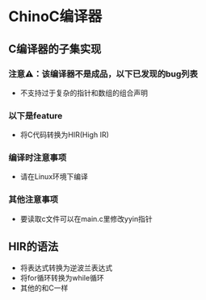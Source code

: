 # ChinoC编译器

## C编译器的子集实现

### 注意⚠️：该编译器不是成品，以下已发现的bug列表
* 不支持过于复杂的指针和数组的组合声明

### 以下是feature
* 将C代码转换为HIR(High IR)

### 编译时注意事项
* 请在Linux环境下编译

### 其他注意事项
* 要读取c文件可以在main.c里修改yyin指针

## HIR的语法
* 将表达式转换为逆波兰表达式
* 将for循环转换为while循环
* 其他的和C一样